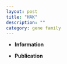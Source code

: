 ```yaml
---
layout: post
title: "HAK"
description: ""
category: gene family
---
```


* **Information**  

* **Publication**  


